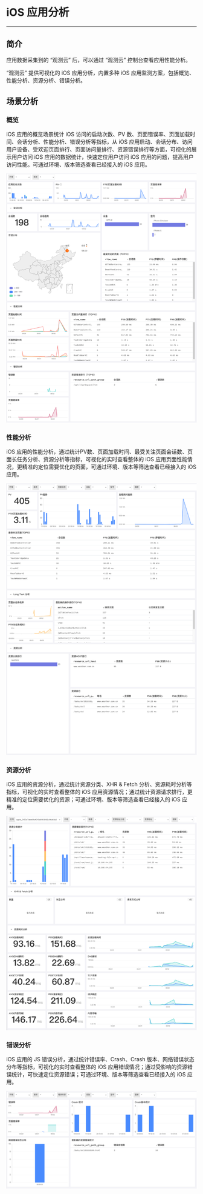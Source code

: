# iOS 应用分析
---

## 简介

应用数据采集到的 “观测云” 后，可以通过 “观测云” 控制台查看应用性能分析。

“观测云” 提供可视化的 iOS 应用分析，内置多种 iOS 应用监测方案，包括概览、性能分析、资源分析、错误分析。

## 场景分析
### 概览

iOS 应用的概览场景统计 iOS 访问的启动次数、PV 数、页面错误率、页面加载时间、会话分析、性能分析、错误分析等指标，从 iOS 应用启动、会话分布、访问用户设备、受欢迎页面排行、页面访问量排行、资源错误排行等方面，可视化的展示用户访问 iOS 应用的数据统计，快速定位用户访问 iOS 应用的问题，提高用户访问性能。可通过环境、版本筛选查看已经接入的 iOS 应用。

![](../img/11.ios_overview.png)

### 性能分析

iOS 应用的性能分析，通过统计PV数、页面加载时间、最受关注页面会话数、页面长任务分析、资源分析等指标，可视化的实时查看整体的 iOS 应用页面性能情况，更精准的定位需要优化的页面，可通过环境、版本等筛选查看已经接入的 iOS 应用。

![](../img/11.ios_performance.png)

### 资源分析

iOS 应用的资源分析，通过统计资源分类、XHR & Fetch 分析、资源耗时分析等指标，可视化的实时查看整体的 iOS 应用资源情况；通过统计资源请求排行，更精准的定位需要优化的资源；可通过环境、版本等筛选查看已经接入的 iOS 应用。

![](../img/11.ios_resource.png)

### 错误分析

iOS 应用的 JS 错误分析，通过统计错误率、Crash、Crash 版本、网络错误状态分布等指标，可视化的实时查看整体的 iOS 应用错误情况；通过受影响的资源错误统计，可快速定位资源错误；可通过环境、版本等筛选查看已经接入的 iOS 应用。

![](../img/11.ios_error.png)

